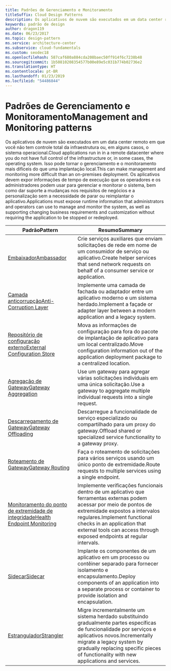```yaml
---
title: Padrões de Gerenciamento e Monitoramento
titleSuffix: Cloud Design Patterns
description: Os aplicativos de nuvem são executados em um data center remoto em que você não tem controle total da infraestrutura ou, em alguns casos, o sistema operacional. Isso pode tornar o gerenciamento e o monitoramento mais difíceis do que uma implantação local. Os aplicativos devem expor informações de tempo de execução que os operadores e os administradores podem usar para gerenciar e monitorar o sistema, bem como dar suporte a mudanças nos requisitos de negócios e a personalização sem a necessidade de parar ou reimplantar o aplicativo.
keywords: padrão de design
author: dragon119
ms.date: 06/23/2017
ms.topic: design-pattern
ms.service: architecture-center
ms.subservice: cloud-fundamentals
ms.custom: seodec18
ms.openlocfilehash: 587caf680a884cda208baec50ff914f6c7238b48
ms.sourcegitcommit: 1b50810208354577b00e89e5c031b774b02736e2
ms.translationtype: HT
ms.contentlocale: pt-BR
ms.lasthandoff: 01/23/2019
ms.locfileid: "54486844"
---
```

# <a name="management-and-monitoring-patterns"></a><span data-ttu-id="3c908-106">Padrões de Gerenciamento e Monitoramento</span><span class="sxs-lookup"><span data-stu-id="3c908-106">Management and Monitoring patterns</span></span>

<span data-ttu-id="3c908-107">Os aplicativos de nuvem são executados em um data center remoto em que você não tem controle total da infraestrutura ou, em alguns casos, o sistema operacional.</span><span class="sxs-lookup"><span data-stu-id="3c908-107">Cloud applications run in in a remote datacenter where you do not have full control of the infrastructure or, in some cases, the operating system.</span></span> <span data-ttu-id="3c908-108">Isso pode tornar o gerenciamento e o monitoramento mais difíceis do que uma implantação local.</span><span class="sxs-lookup"><span data-stu-id="3c908-108">This can make management and monitoring more difficult than an on-premises deployment.</span></span> <span data-ttu-id="3c908-109">Os aplicativos devem expor informações de tempo de execução que os operadores e os administradores podem usar para gerenciar e monitorar o sistema, bem como dar suporte a mudanças nos requisitos de negócios e a personalização sem a necessidade de parar ou reimplantar o aplicativo.</span><span class="sxs-lookup"><span data-stu-id="3c908-109">Applications must expose runtime information that administrators and operators can use to manage and monitor the system, as well as supporting changing business requirements and customization without requiring the application to be stopped or redeployed.</span></span>

|                              <span data-ttu-id="3c908-110">Padrão</span><span class="sxs-lookup"><span data-stu-id="3c908-110">Pattern</span></span>                               |                                                              <span data-ttu-id="3c908-111">Resumo</span><span class="sxs-lookup"><span data-stu-id="3c908-111">Summary</span></span>                                                              |
|--------------------------------------------------------------------|-----------------------------------------------------------------------------------------------------------------------------------|
|                   [<span data-ttu-id="3c908-112">Embaixador</span><span class="sxs-lookup"><span data-stu-id="3c908-112">Ambassador</span></span>](../ambassador.md)                   |                 <span data-ttu-id="3c908-113">Crie serviços auxiliares que enviam solicitações de rede em nome de um consumidor de serviço ou aplicativo.</span><span class="sxs-lookup"><span data-stu-id="3c908-113">Create helper services that send network requests on behalf of a consumer service or application.</span></span>                 |
|        [<span data-ttu-id="3c908-114">Camada anticorrupção</span><span class="sxs-lookup"><span data-stu-id="3c908-114">Anti-Corruption Layer</span></span>](../anti-corruption-layer.md)        |                       <span data-ttu-id="3c908-115">Implemente uma camada de fachada ou adaptador entre um aplicativo moderno e um sistema herdado.</span><span class="sxs-lookup"><span data-stu-id="3c908-115">Implement a façade or adapter layer between a modern application and a legacy system.</span></span>                       |
| [<span data-ttu-id="3c908-116">Repositório de configuração externo</span><span class="sxs-lookup"><span data-stu-id="3c908-116">External Configuration Store</span></span>](../external-configuration-store.md) |                <span data-ttu-id="3c908-117">Mova as informações de configuração para fora do pacote de implantação de aplicativo para um local centralizado.</span><span class="sxs-lookup"><span data-stu-id="3c908-117">Move configuration information out of the application deployment package to a centralized location.</span></span>                |
|          [<span data-ttu-id="3c908-118">Agregação de Gateway</span><span class="sxs-lookup"><span data-stu-id="3c908-118">Gateway Aggregation</span></span>](../gateway-aggregation.md)          |                          <span data-ttu-id="3c908-119">Use um gateway para agregar várias solicitações individuais em uma única solicitação.</span><span class="sxs-lookup"><span data-stu-id="3c908-119">Use a gateway to aggregate multiple individual requests into a single request.</span></span>                           |
|           [<span data-ttu-id="3c908-120">Descarregamento de Gateway</span><span class="sxs-lookup"><span data-stu-id="3c908-120">Gateway Offloading</span></span>](../gateway-offloading.md)           |                              <span data-ttu-id="3c908-121">Descarregue a funcionalidade de serviço especializado ou compartilhado para um proxy do gateway.</span><span class="sxs-lookup"><span data-stu-id="3c908-121">Offload shared or specialized service functionality to a gateway proxy.</span></span>                              |
|              [<span data-ttu-id="3c908-122">Roteamento de Gateway</span><span class="sxs-lookup"><span data-stu-id="3c908-122">Gateway Routing</span></span>](../gateway-routing.md)              |                                   <span data-ttu-id="3c908-123">Faça o roteamento de solicitações para vários serviços usando um único ponto de extremidade.</span><span class="sxs-lookup"><span data-stu-id="3c908-123">Route requests to multiple services using a single endpoint.</span></span>                                    |
|   [<span data-ttu-id="3c908-124">Monitoramento do ponto de extremidade de integridade</span><span class="sxs-lookup"><span data-stu-id="3c908-124">Health Endpoint Monitoring</span></span>](../health-endpoint-monitoring.md)   |   <span data-ttu-id="3c908-125">Implemente verificações funcionais dentro de um aplicativo que ferramentas externas podem acessar por meio de pontos de extremidade expostos a intervalos regulares.</span><span class="sxs-lookup"><span data-stu-id="3c908-125">Implement functional checks in an application that external tools can access through exposed endpoints at regular intervals.</span></span>    |
|                      [<span data-ttu-id="3c908-126">Sidecar</span><span class="sxs-lookup"><span data-stu-id="3c908-126">Sidecar</span></span>](../sidecar.md)                      |         <span data-ttu-id="3c908-127">Implante os componentes de um aplicativo em um processo ou contêiner separado para fornecer isolamento e encapsulamento.</span><span class="sxs-lookup"><span data-stu-id="3c908-127">Deploy components of an application into a separate process or container to provide isolation and encapsulation.</span></span>          |
|                    [<span data-ttu-id="3c908-128">Estrangulador</span><span class="sxs-lookup"><span data-stu-id="3c908-128">Strangler</span></span>](../strangler.md)                    | <span data-ttu-id="3c908-129">Migre incrementalmente um sistema herdado substituindo gradualmente partes específicas de funcionalidade por serviços e aplicativos novos.</span><span class="sxs-lookup"><span data-stu-id="3c908-129">Incrementally migrate a legacy system by gradually replacing specific pieces of functionality with new applications and services.</span></span> |
